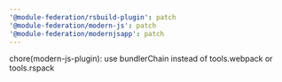 ```yaml
---
'@module-federation/rsbuild-plugin': patch
'@module-federation/modern-js': patch
'@module-federation/modernjsapp': patch
---
```


chore(modern-js-plugin): use bundlerChain instead of tools.webpack or tools.rspack
